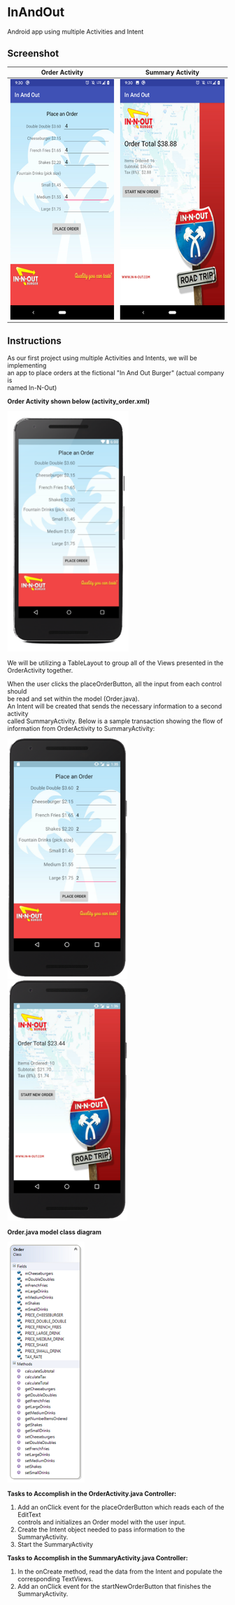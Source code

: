 # InAndOut
Android app using multiple Activities and Intent

## Screenshot
<table>
  <thead>
    <tr><th align="center"> <strong>Order Activity</strong> </th>
        <th align="center"> <strong>Summary Activity</strong> </th>
    </tr>
  </thead>
  <tbody>
    <tr><td align="center">
            <img src="./screenshots/order-activity-screenshot.png" alt="order-activity-screenshot.png" height="550">
        </td>
        <td align="center">
            <img src="./screenshots/summary-activity-screenshot.png"  alt="summary-activity-screenshot.png" height="550">
        </td>
    </tr>
  </tbody>
</table>

## Instructions
As our first project using multiple Activities and Intents, we will be implementing  
an app to place orders at the fictional "In And Out Burger"  (actual company is  
named In-N-Out)

**Order Activity shown below (activity_order.xml)**

<img src="./screenshots/Design.png" alt="Design.png" height="550">

We will be utilizing a TableLayout to group all of the Views presented in the  
OrderActivity together.

When the user clicks the placeOrderButton, all the input from each control should  
be read and set within the model (Order.java).  
An Intent will be created that sends the necessary information to a second activity  
called SummaryActivity.  Below is a sample transaction showing the flow of  
information from OrderActivity to SummaryActivity:

<img src="./screenshots/OrderActivity.png" alt="OrderActivity.png" height="550">
&emsp;
<img src="./screenshots/SummaryActivity.png" alt="SummaryActivity.png" height="550">

**Order.java model class diagram**

<img src="./screenshots/OrderClassDiagram.png" alt="OrderClassDiagram.png" height="550">

**Tasks to Accomplish in the OrderActivity.java Controller:**
1. Add an onClick event for the placeOrderButton which reads each of the EditText  
   controls and initializes an Order model with the user input.
2. Create the Intent object needed to pass information to the SummaryActivity.
3. Start the SummaryActivity

**Tasks to Accomplish in the SummaryActivity.java Controller:**
1. In the onCreate method, read the data from the Intent and populate the  
   corresponding TextViews.
2. Add an onClick event for the startNewOrderButton that finishes the  
   SummaryActivity.

